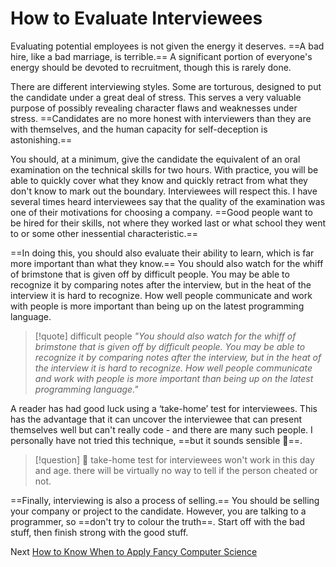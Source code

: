 # How to Evaluate Interviewees
[//]: # (Version:1.0.0)
Evaluating potential employees is not given the energy it deserves. ==A bad hire, like a bad marriage, is terrible.== A significant portion of everyone's energy should be devoted to recruitment, though this is rarely done.

There are different interviewing styles. Some are torturous, designed to put the candidate under a great deal of stress. This serves a very valuable purpose of possibly revealing character flaws and weaknesses under stress. ==Candidates are no more honest with interviewers than they are with themselves, and the human capacity for self-deception is astonishing.==

You should, at a minimum, give the candidate the equivalent of an oral examination on the technical skills for two hours. With practice, you will be able to quickly cover what they know and quickly retract from what they don't know to mark out the boundary. Interviewees will respect this. I have several times heard interviewees say that the quality of the examination was one of their motivations for choosing a company. ==Good people want to be hired for their skills, not where they worked last or what school they went to or some other inessential characteristic.==

==In doing this, you should also evaluate their ability to learn, which is far more important than what they know.== You should also watch for the whiff of brimstone that is given off by difficult people. You may be able to recognize it by comparing notes after the interview, but in the heat of the interview it is hard to recognize. How well people communicate and work with people is more important than being up on the latest programming language.

> [!quote] difficult people
> *"You should also watch for the whiff of brimstone that is given off by difficult people. You may be able to recognize it by comparing notes after the interview, but in the heat of the interview it is hard to recognize. How well people communicate and work with people is more important than being up on the latest programming language."*

A reader has had good luck using a ‘take-home’ test for interviewees. This has the advantage that it can uncover the interviewee that can present themselves well but can't really code - and there are many such people. I personally have not tried this technique, ==but it sounds sensible 🤖==.

> [!question] 🤖 take-home test for interviewees
> won't work in this day and age. there will be virtually no way to tell if the person cheated or not.

==Finally, interviewing is also a process of selling.== You should be selling your company or project to the candidate. However, you are talking to a programmer, so ==don't try to colour the truth==. Start off with the bad stuff, then finish strong with the good stuff.

Next [How to Know When to Apply Fancy Computer Science](07-How-to-Know-When-to-Apply-Fancy-Computer-Science.md)
